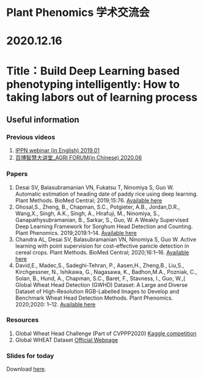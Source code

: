 # Plant Phenomics 学术交流会
# 2020.12.16
# Title：Build Deep Learning based phenotyping intelligently: How to taking labors out of learning process
## Useful information
### Previous videos
1. [IPPN webinar (in English) 2019.01](https://www.plant-phenotyping.org/index.php?index=782)
1. [百博智慧大讲堂_AGRI FORUM(in Chinese) 2020.06](https://wx.vzan.com/live/tvchat-1081234067?jumpitd=1&fr=&sharetstamp=1591335178742&shareuid=135377258)
### Papers
1. Desai SV, Balasubramanian VN, Fukatsu T, Ninomiya S, Guo W. Automatic estimation of heading date of paddy rice using deep learning. Plant Methods. BioMed Central; 2019;15:76. [Available here](https://doi.org/10.1186/s13007-019-0457-1)
1. Ghosal,S., Zheng, B., Chapman, S.C., Potgieter, A.B., Jordan,D.R., Wang,X., Singh, A.K., Singh, A., Hirafuji, M., Ninomiya, S., Ganapathysubramanian, B., Sarkar, S., Guo, W. A Weakly Supervised Deep Learning Framework for Sorghum Head Detection and Counting. Plant Phenomics. 2019;2019:1–14. [Available here](https://spj.sciencemag.org/plantphenomics/2019/1525874/)
1. Chandra AL, Desai SV, Balasubramanian VN, Ninomiya S, Guo W. Active learning with point supervision for cost-effective panicle detection in cereal crops. Plant Methods. BioMed Central; 2020;16:1–16. [Available here](https://doi.org/10.1186/s13007-020-00575-8)
1. David,E., Madec,S., Sadeghi-Tehran, P., Aasen,H., Zheng,B., Liu,S., Kirchgessner, N., Ishikawa, G., Nagasawa, K., Badhon,M.A., Pozniak, C., Solan, B., Hund, A., Chapman, S.C., Baret, F., Stavness, I., Guo, W.,( Global Wheat Head Detection (GWHD) Dataset: A Large and Diverse Dataset of High-Resolution RGB-Labelled Images to Develop and Benchmark Wheat Head Detection Methods. Plant Phenomics. 2020;2020: 1–12. [Available here](https://doi.org/10.34133/2020/3521852)
### Resources 
1. Global Wheat Head Challenge (Part of CVPPP2020) [Kaggle competition](https://www.kaggle.com/c/global-wheat-detection) 
1. Global WHEAT Dataset [Official Webpage](http://www.global-wheat.com/)

### Slides for today
Download [here]().


